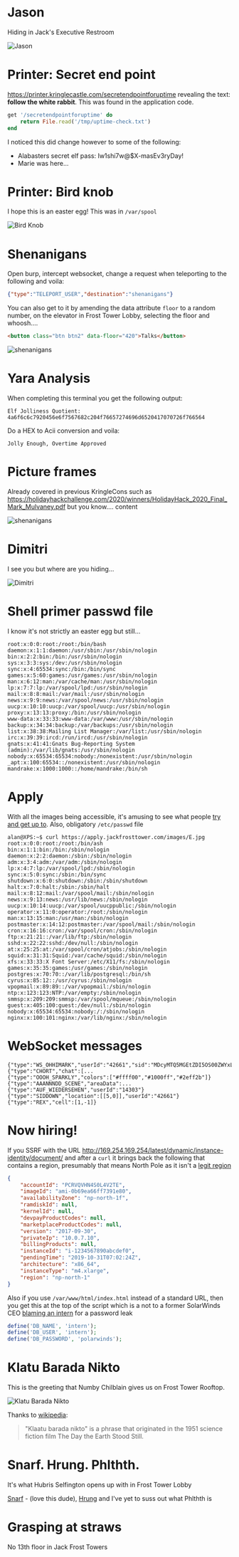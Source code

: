 
# Jason

Hiding in Jack's Executive Restroom

![Jason](https://github.com/januszjasinski/KringleCon-IV/blob/main/Easter%20Eggs/jason.PNG "Jason")

#  Printer: Secret end point

https://printer.kringlecastle.com/secretendpointforuptime revealing the text: **follow the white rabbit**. This was found in the application code.

```ruby
get '/secretendpointforuptime' do
    return File.read('/tmp/uptime-check.txt')
end
```

I noticed this did change however to some of the following:

- Alabasters secret elf pass: Iw1shi7w@$X-masEv3ryDay\!
- Marie was here...

#  Printer: Bird knob

I hope this is an easter egg! This was in `/var/spool`

![Bird Knob](https://github.com/januszjasinski/KringleCon-IV/blob/main/Easter%20Eggs/birdknob.png "Bird Knob")

#  Shenanigans

Open burp, intercept websocket, change a request when teleporting to the following and voila:

```json
{"type":"TELEPORT_USER","destination":"shenanigans"}
```

You can also get to it by amending the data attribute ```floor``` to a random number, on the elevator in Frost Tower Lobby, selecting the floor and whoosh....

```html
<button class="btn btn2" data-floor="420">Talks</button>
```

![shenanigans](https://github.com/januszjasinski/KringleCon-IV/blob/main/Easter%20Eggs/shenanigans.PNG "shenanigans")

# Yara Analysis

When completing this terminal you get the following output:

    Elf Jolliness Quotient: 4a6f6c6c7920456e6f7567682c204f76657274696d6520417070726f766564

Do a HEX to Acii conversion and voila:

    Jolly Enough, Overtime Approved

# Picture frames

Already covered in previous KringleCons such as https://holidayhackchallenge.com/2020/winners/HolidayHack_2020_Final_Mark_Mulvaney.pdf but you know.... content

![shenanigans](https://github.com/januszjasinski/KringleCon-IV/blob/main/Easter%20Eggs/frames.PNG "shenanigans")

# Dimitri

I see you but where are you hiding...

![Dimitri](https://github.com/januszjasinski/KringleCon-IV/blob/main/Easter%20Eggs/dimitri.gif "Dimitri")

# Shell primer passwd file

I know it's not strictly an easter egg but still...

    root:x:0:0:root:/root:/bin/bash
    daemon:x:1:1:daemon:/usr/sbin:/usr/sbin/nologin
    bin:x:2:2:bin:/bin:/usr/sbin/nologin
    sys:x:3:3:sys:/dev:/usr/sbin/nologin
    sync:x:4:65534:sync:/bin:/bin/sync
    games:x:5:60:games:/usr/games:/usr/sbin/nologin
    man:x:6:12:man:/var/cache/man:/usr/sbin/nologin
    lp:x:7:7:lp:/var/spool/lpd:/usr/sbin/nologin
    mail:x:8:8:mail:/var/mail:/usr/sbin/nologin
    news:x:9:9:news:/var/spool/news:/usr/sbin/nologin
    uucp:x:10:10:uucp:/var/spool/uucp:/usr/sbin/nologin
    proxy:x:13:13:proxy:/bin:/usr/sbin/nologin
    www-data:x:33:33:www-data:/var/www:/usr/sbin/nologin
    backup:x:34:34:backup:/var/backups:/usr/sbin/nologin
    list:x:38:38:Mailing List Manager:/var/list:/usr/sbin/nologin
    irc:x:39:39:ircd:/run/ircd:/usr/sbin/nologin
    gnats:x:41:41:Gnats Bug-Reporting System (admin):/var/lib/gnats:/usr/sbin/nologin
    nobody:x:65534:65534:nobody:/nonexistent:/usr/sbin/nologin
    _apt:x:100:65534::/nonexistent:/usr/sbin/nologin
    mandrake:x:1000:1000::/home/mandrake:/bin/sh

# Apply

With all the images being accessible, it's amusing to see what people [try and get up to](https://github.com/januszjasinski/KringleCon-IV/blob/main/Easter%20Eggs/bash_history.txt). Also, obligatory ```/etc/passwd``` file

    alan@XPS:~$ curl https://apply.jackfrosttower.com/images/E.jpg
    root:x:0:0:root:/root:/bin/ash
    bin:x:1:1:bin:/bin:/sbin/nologin
    daemon:x:2:2:daemon:/sbin:/sbin/nologin
    adm:x:3:4:adm:/var/adm:/sbin/nologin
    lp:x:4:7:lp:/var/spool/lpd:/sbin/nologin
    sync:x:5:0:sync:/sbin:/bin/sync
    shutdown:x:6:0:shutdown:/sbin:/sbin/shutdown
    halt:x:7:0:halt:/sbin:/sbin/halt
    mail:x:8:12:mail:/var/spool/mail:/sbin/nologin
    news:x:9:13:news:/usr/lib/news:/sbin/nologin
    uucp:x:10:14:uucp:/var/spool/uucppublic:/sbin/nologin
    operator:x:11:0:operator:/root:/sbin/nologin
    man:x:13:15:man:/usr/man:/sbin/nologin
    postmaster:x:14:12:postmaster:/var/spool/mail:/sbin/nologin
    cron:x:16:16:cron:/var/spool/cron:/sbin/nologin
    ftp:x:21:21::/var/lib/ftp:/sbin/nologin
    sshd:x:22:22:sshd:/dev/null:/sbin/nologin
    at:x:25:25:at:/var/spool/cron/atjobs:/sbin/nologin
    squid:x:31:31:Squid:/var/cache/squid:/sbin/nologin
    xfs:x:33:33:X Font Server:/etc/X11/fs:/sbin/nologin
    games:x:35:35:games:/usr/games:/sbin/nologin
    postgres:x:70:70::/var/lib/postgresql:/bin/sh
    cyrus:x:85:12::/usr/cyrus:/sbin/nologin
    vpopmail:x:89:89::/var/vpopmail:/sbin/nologin
    ntp:x:123:123:NTP:/var/empty:/sbin/nologin
    smmsp:x:209:209:smmsp:/var/spool/mqueue:/sbin/nologin
    guest:x:405:100:guest:/dev/null:/sbin/nologin
    nobody:x:65534:65534:nobody:/:/sbin/nologin
    nginx:x:100:101:nginx:/var/lib/nginx:/sbin/nologin

# WebSocket messages

    {"type":"WS_OHHIMARK","userId":"42661","sid":"MDcyMTQ5MGEtZDI5OS00ZWYxLTk1MDgtMmVmMDQ5NDliYjFh"}
    {"type":"CHORT","chat":[...
    {"type":"OOOH_SPARKLY","colors":["#ffff00","#1000ff","#2eff2b"]}
    {"type":"AAANNNDD_SCENE","areaData":...
    {"type":"AUF_WIEDERSEHEN","userId":"14303"}
    {"type":"SIDDOWN","location":[[5,0]],"userId":"42661"}
    {"type":"REX","cell":[1,-1]}

# Now hiring!

If you SSRF with the URL http://169.254.169.254/latest/dynamic/instance-identity/document/ and after a ```curl``` it brings back the following that contains a region, presumably that means North Pole as it isn't a [legit region](https://awsregion.info/)

```json
{
    "accountId": "PCRVQVHN4S0L4V2TE",
    "imageId": "ami-0b69ea66ff7391e80",
    "availabilityZone": "np-north-1f",
    "ramdiskId": null,
    "kernelId": null,
    "devpayProductCodes": null,
    "marketplaceProductCodes": null,
    "version": "2017-09-30",
    "privateIp": "10.0.7.10",
    "billingProducts": null,
    "instanceId": "i-1234567890abcdef0",
    "pendingTime": "2019-10-31T07:02:24Z",
    "architecture": "x86_64",
    "instanceType": "m4.xlarge",
    "region": "np-north-1"
}
```

Also if you use ```/var/www/html/index.html``` instead of a standard URL, then you get this at the top of the script which is a not to a former SolarWinds CEO [blaming an intern](https://edition.cnn.com/2021/02/26/politics/solarwinds123-password-intern/index.html) for a password leak

```php
define('DB_NAME', 'intern');
define('DB_USER', 'intern');
define('DB_PASSWORD', 'polarwinds');
```

# Klatu Barada Nikto

This is the greeting that Numby Chilblain gives us on Frost Tower Rooftop. 

![Klatu Barada Nikto](https://2021.kringlecon.com/images/avatars/trolls/aea3414c05da44768630e70b21908fda.png)

Thanks to [wikipedia](https://en.wikipedia.org/wiki/Klaatu_barada_nikto):

> "Klaatu barada nikto" is a phrase that originated in the 1951 science fiction film The Day the Earth Stood Still.

# Snarf. Hrung. Phlthth.

It's what Hubris Selfington opens up with in Frost Tower Lobby

[Snarf](https://en.wikipedia.org/wiki/Snarf_(ThunderCats)) - (love this dude), [Hrung](https://alienencyclopedia.fandom.com/wiki/Hrung) and I've yet to suss out what Phlthth is

# Grasping at straws

No 13th floor in Jack Frost Towers
